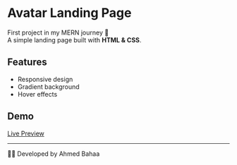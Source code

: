 # Avatar Landing Page

First project in my MERN journey 🚀  
A simple landing page built with **HTML & CSS**.

## Features
- Responsive design
- Gradient background
- Hover effects

## Demo
[Live Preview](#)  <!-- Deploy -->

---
👨‍💻 Developed by Ahmed Bahaa
